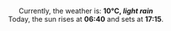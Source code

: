 <p  align="center"><br/>Currently, the weather is: <b> 10°C, <i>light rain</i></b></br>Today, the sun rises at <b>06:40</b> and sets at <b>17:15</b>.</p>